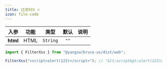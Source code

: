 ```yaml
---
title: 过滤XSS 🔥
icon: file-code
---
```


入参|功能|类型|默认|说明
:-:|:-:|:-:|:-:|-
**html**|HTML|`String`|`""`

```js
import { FilterXss } from "@yangzw/bruce-us/dist/web";

FilterXss("<script>alert(123)</script>"); // "&lt;script&gt;alert(123)&lt;/script&gt;"
```